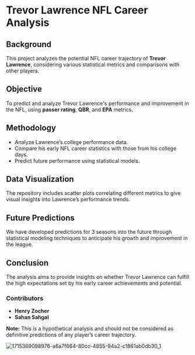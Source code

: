 # Trevor Lawrence NFL Career Analysis

## Background
This project analyzes the potential NFL career trajectory of **Trevor Lawrence**, considering various statistical metrics and comparisons with other players.

## Objective
To predict and analyze Trevor Lawrence's performance and improvement in the NFL, using **passer rating**, **QBR**, and **EPA** metrics.

## Methodology
- Analyze Lawrence’s college performance data.
- Compare his early NFL career statistics with those from his college days.
- Predict future performance using statistical models.

## Data Visualization
The repository includes scatter plots correlating different metrics to give visual insights into Lawrence’s performance trends.

## Future Predictions 
We have developed predictions for 3 seasons into the future through statistical modeling techniques to anticipate his growth and improvement in the league.

## Conclusion 
The analysis aims to provide insights on whether Trevor Lawrence can fulfill the high expectations set by his early career achievements and potential.

### Contributors 
- **Henry Zocher**
- **Sahan Sahgal**

**Note:** This is a hypothetical analysis and should not be considered as definitive predictions of any player’s career trajectory.

![1715369098976-a6a7f664-80cc-4855-94a2-c1861ab0db30_1](https://github.com/hzocher/MSAS-Project/assets/157327521/369b7c5c-6e5a-4511-a5fc-aed14c68ad86)

